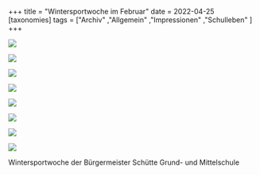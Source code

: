 +++
title = "Wintersportwoche im Februar"
date = 2022-04-25
[taxonomies]
tags = ["Archiv" ,"Allgemein" ,"Impressionen" ,"Schulleben" ]
+++

[![](images/IMG_20220225_094340_1-1024x768.jpg)](https://volksschule-partenkirchen.de/wp-content/uploads/IMG_20220225_094340_1-scaled.jpg)

[![](images/Jonathan-2a-768x1024.jpeg)](https://volksschule-partenkirchen.de/wp-content/uploads/Jonathan-2a.jpeg)

[![](images/Finnley-1a-768x1024.jpeg)](https://volksschule-partenkirchen.de/wp-content/uploads/Finnley-1a.jpeg)

[![](images/Xaver-1a-768x1024.jpeg)](https://volksschule-partenkirchen.de/wp-content/uploads/Xaver-1a.jpeg)

[![](images/IMG_20220225_094853_5-768x1024.jpg)](https://volksschule-partenkirchen.de/wp-content/uploads/IMG_20220225_094853_5-scaled.jpg)

[![](images/IMG_20220224_104940_1-768x1024.jpg)](https://volksschule-partenkirchen.de/wp-content/uploads/IMG_20220224_104940_1-scaled.jpg)

[![](images/IMG_20220225_094357_5-768x1024.jpg)](https://volksschule-partenkirchen.de/wp-content/uploads/IMG_20220225_094357_5-scaled.jpg)

[![](images/IMG_20220225_095138_9-768x1024.jpg)](https://volksschule-partenkirchen.de/wp-content/uploads/IMG_20220225_095138_9-scaled.jpg)

Wintersportwoche der Bürgermeister Schütte Grund- und Mittelschule
